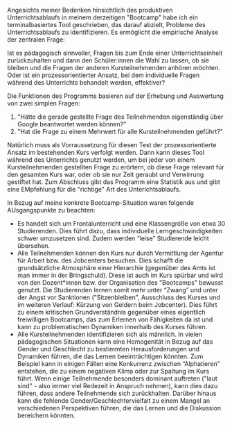 Angesichts meiner Bedenken hinsichtlich des produktiven Unterrichtsablaufs in meinem derzeitigen "Bootcamp" habe ich ein terminalbasiertes Tool geschrieben, das darauf abzielt, Probleme des Unterrichtsablaufs zu identifizieren. Es ermöglicht die empirische Analyse der zentralen Frage:

Ist es pädagogisch sinnvoller, Fragen bis zum Ende einer Unterrichtseinheit zurückzuhalten und dann den Schüler:innen die Wahl zu lassen, ob sie bleiben und die Fragen der anderen Kursteilnehmenden anhören möchten. Oder ist ein prozessorientierter Ansatz, bei dem individuelle Fragen während des Unterrichts behandelt werden, effektiver?

Die Funktionen des Programms basieren auf der Erhebung und Auswertung von zwei simplen Fragen:

1. "Hätte die gerade gestellte Frage des Teilnehmenden eigenständig über Google beantwortet werden können?"
2. "Hat die Frage zu einem Mehrwert für alle Kursteilnehmenden geführt?"

Natürlich muss als Vorraussetzung für diesen Test der prozessorientierte Ansatz im bestehenden Kurs verfolgt werden. Dann kann dieses Tool während des Unterrichts genutzt werden, um bei jeder von einem Kursteilnehmenden gestellten Frage zu erörtern, ob diese Frage relevant für den gesamten Kurs war, oder ob sie nur Zeit geraubt und Verwirrung gestiftet hat. Zum Abschluss gibt das Programm eine Statistik aus und gibt eine EMpfehlung für die "richtige" Art des Unterichtsablaufs.

In Bezug auf meine konkrete Bootcamp-Situation waren folgende AUsgangspunkte zu beachten:

- Es handelt sich um Frontalunterricht und eine Klassengröße von etwa 30 Studierenden. Dies führt dazu, dass individuelle Lerngeschwindigkeiten schwer umzusetzen sind. Zudem werden “leise” Studierende leicht übersehen.
- Alle Teilnehmenden können den Kurs nur durch Vermittlung der Agentur für Arbeit bzw. des Jobcenters besuchen. Dies schafft die grundsätzliche Atmosphäre einer Hierarchie (gegenüber des Amts ist man immer in der Bringschuld). Diese ist auch im Kurs spürbar und wird von den Dozent*innen bzw. der Organisation des "Bootcamps" bewusst genutzt. Die Studierenden lernen somit mehr unter “Zwang” und unter der Angst vor Sanktionen ("Sitzenbleiben", Ausschluss des Kurses und im weiteren Verlauf: Kürzung von Geldern beim Jobcenter). Dies führt zu einem kritischen Grundverständnis gegenüber eines eigentlich freiwilligen Bootcamps, das zum Erlernen von Fähigkeiten da ist und kann zu problematischen Dynamiken innerhalb des Kurses führen.
- Alle Kursteilnehmenden identifizieren sich als männlich. In vielen pädagogischen Situationen kann eine Homogenität in Bezug auf das Gender und Geschlecht zu bestimmten Herausforderungen und Dynamiken führen, die das Lernen beeinträchtigen könnten. Zum Beispiel kann in einigen Fällen eine Konkurrenz zwischen “Alphatieren” entstehen, die zu einem negativen Klima oder zur Spaltung im Kurs führt. Wenn einige Teilnehmende besonders dominant auftreten ("laut sind" - also immer viel Redezeit in Anspruch nehmen), kann dies dazu führen, dass andere Teilnehmende sich zurückhalten. Darüber hinaus kann die fehlende Gender/Geschlechtervielfalt zu einem Mangel an verschiedenen Perspektiven führen, die das Lernen und die Diskussion bereichern könnten.
